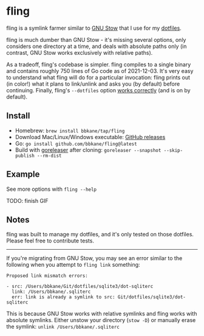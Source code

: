 # fling

fling is a symlink farmer similar to [GNU Stow](https://www.gnu.org/software/stow/) that I use for my [dotfiles](https://github.com/bbkane/dotfiles).

fling is much dumber than GNU Stow - it's missing several options, only considers one directory at a time, and deals with absolute paths only (in contrast, GNU Stow works exclusively with relative paths).

As a tradeoff, fling's codebase is simpler. fling compiles to a single binary and contains roughly 750 lines of Go code as of 2021-12-03. It's very easy to understand what fling will do for a particular invocation: fling prints out (in color!) what it plans to link/unlink and asks you (by default) before continuing. Finally, fling's `--dotfiles` option [works correctly](https://github.com/aspiers/stow/issues/33) (and is on by default).

## Install

- Homebrew: `brew install bbkane/tap/fling`
- Download Mac/Linux/Windows executable: [GitHub releases](https://github.com/bbkane/fling/releases)
- Go: `go install github.com/bbkane/fling@latest`
- Build with [goreleaser](https://goreleaser.com/) after cloning: `goreleaser --snapshot --skip-publish --rm-dist`

## Example

See more options with `fling --help`

TODO: finish GIF


## Notes

fling was built to manage my dotfiles, and it's only tested on those dotfiles. Please feel free to contribute tests.

---

If you're migrating from GNU Stow, you may see an error similar to the following when you attempt to `fling link` something:

```
Proposed link mismatch errors:

- src: /Users/bbkane/Git/dotfiles/sqlite3/dot-sqliterc
  link: /Users/bbkane/.sqliterc
  err: link is already a symlink to src: Git/dotfiles/sqlite3/dot-sqliterc
```

This is because GNU Stow works with relative symlinks and fling works with absolute symlinks. Either unstow your directory (`stow -D`) or manually erase the symlink: `unlink /Users/bbkane/.sqliterc`
